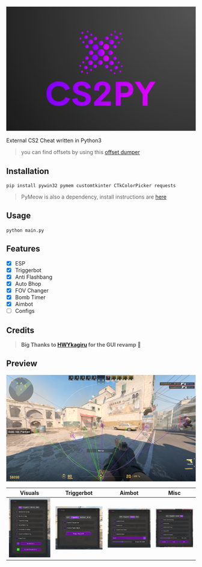 ![CS2PY](https://raw.githubusercontent.com/GsDeluxe/cs2py/main/img/cs2py_banner.png)

External CS2 Cheat written in Python3
> you can find offsets by using this [offset dumper](https://github.com/a2x/cs2-dumper)

## Installation

```
pip install pywin32 pymem customtkinter CTkColorPicker requests
```
> PyMeow is also a dependency, install instructions are [here](https://github.com/qb-0/pyMeow?tab=readme-ov-file#floppy_disk-installation)

## Usage

```
python main.py
```

## Features

- [x] ESP
- [x] Triggerbot
- [x] Anti Flashbang
- [x] Auto Bhop
- [x] FOV Changer
- [x] Bomb Timer
- [x] Aimbot
- [ ] Configs

## Credits

> **Big Thanks to [HWYkagiru](https://github.com/HWYkagiru) for the GUI revamp 💖**

## Preview

![VISUALS_IMG](https://raw.githubusercontent.com/GsDeluxe/cs2py/main/img/esp_view.png)

| Visuals | Triggerbot | Aimbot | Misc |
|:-------------------------:|:-------------------------:|:-------------------------:|:-------------------------:|
| ![Visuals](https://raw.githubusercontent.com/GsDeluxe/cs2py/main/img/esp_tab.png) | ![Triggerbot](https://raw.githubusercontent.com/GsDeluxe/cs2py/main/img/triggerbot_tab.png) | ![Aimbot](https://raw.githubusercontent.com/GsDeluxe/cs2py/main/img/aimbot_tab.png) | ![Misc](https://raw.githubusercontent.com/GsDeluxe/cs2py/main/img/misc_tab.png) |

